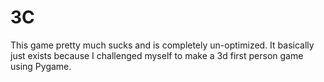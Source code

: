 # 3C
This game pretty much sucks and is completely un-optimized. It basically just exists because I challenged myself to make a 3d first person game using Pygame.
